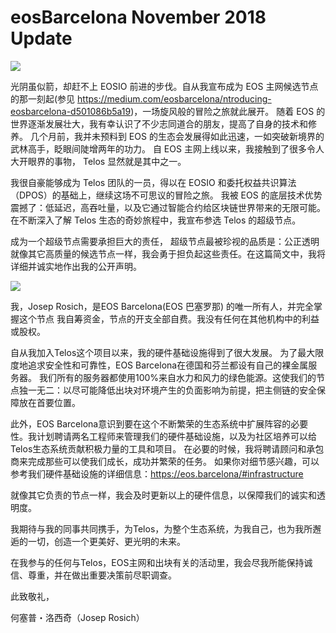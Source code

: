 # eosBarcelona November 2018 Update

![](https://cdn-images-1.medium.com/max/1000/1*gARpnoR51xV52d7Wz6ClMA.png)

光阴虽似箭，却赶不上 EOSIO 前进的步伐。自从我宣布成为 EOS 主网候选节点的那一刻起(参见 https://medium.com/eosbarcelona/ntroducing-eosbarcelona-d501086b5a19)，一场旋风般的冒险之旅就此展开。 随着 EOS 的世界逐渐发展壮大，我有幸认识了不少志同道合的朋友，提高了自身的技术和修养。 几个月前，我并未预料到 EOS 的生态会发展得如此迅速，一如突破新境界的武林高手，眨眼间陡增两年的功力。 自 EOS 主网上线以来，我接触到了很多令人大开眼界的事物， Telos 显然就是其中之一。

我很自豪能够成为 Telos 团队的一员，得以在 EOSIO 和委托权益共识算法（DPOS）的基础上，继续这场不可思议的冒险之旅。 我被 EOS 的底层技术优势震撼了：低延迟，高吞吐量，以及它通过智能合约给区块链世界带来的无限可能。在不断深入了解 Telos 生态的奇妙旅程中，我宣布参选 Telos 的超级节点。

成为一个超级节点需要承担巨大的责任， 超级节点最被珍视的品质是：公正透明 就像其它高质量的候选节点一样，我会勇于担负起这些责任。在这篇简文中，我将详细并诚实地作出我的公开声明。

![](https://cdn-images-1.medium.com/max/1000/1*ywCLrBOZ_Ogv3j81_WjbDg.jpeg)

我，Josep Rosich，是EOS Barcelona(EOS 巴塞罗那) 的唯一所有人，并完全掌握这个节点 我自筹资金，节点的开支全部自费。我没有任何在其他机构中的利益或股权。

自从我加入Telos这个项目以来，我的硬件基础设施得到了很大发展。 为了最大限度地追求安全性和可靠性，EOS Barcelona在德国和芬兰都设有自己的裸金属服务器。 我们所有的服务器都使用100%来自水力和风力的绿色能源。这使我们的节点独一无二：以尽可能降低出块对环境产生的负面影响为前提，把主侧链的安全保障放在首要位置。

此外，EOS Barcelona意识到要在这个不断繁荣的生态系统中扩展阵容的必要性。我计划聘请两名工程师来管理我们的硬件基础设施，以及为社区培养可以给Telos生态系统贡献积极力量的工具和项目。 在必要的时候，我将聘请顾问和承包商来完成那些可以使我们成长，成功并繁荣的任务。 如果你对细节感兴趣，可以参考我们硬件基础设施的详细信息：https://eos.barcelona/#infrastructure

就像其它负责的节点一样，我会及时更新以上的硬件信息，以保障我们的诚实和透明度。

我期待与我的同事共同携手，为Telos，为整个生态系统，为我自己，也为我所邂逅的一切，创造一个更美好、更光明的未来。

在我参与的任何与Telos，EOS主网和出块有关的活动里，我会尽我所能保持诚信、尊重，并在做出重要决策前尽职调查。

此致敬礼，

何塞普・洛西奇（Josep Rosich）
